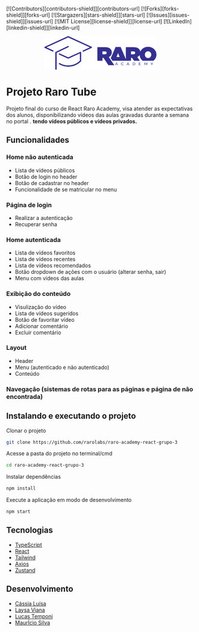 [![Contributors][contributors-shield]][contributors-url]
[![Forks][forks-shield]][forks-url]
[![Stargazers][stars-shield]][stars-url]
[![Issues][issues-shield]][issues-url]
[![MIT License][license-shield]][license-url]
[![LinkedIn][linkedin-shield]][linkedin-url]

<div align="center">
<img src="./src/assets/Logo.svg" alt="Logo" width="300" height="90">  
</div>


#  Projeto Raro Tube

Projeto final do curso de React Raro Academy, visa atender as expectativas dos alunos, disponibilizando vídeos das aulas gravadas durante a semana no portal .  **tendo vídeos públicos e vídeos privados.**

##  **Funcionalidades**


### Home não autenticada
- Lista de vídeos públicos
- Botão de login no header
- Botão de cadastrar no header
- Funcionalidade de se matricular no menu

### Página de login
- Realizar a autenticação
- Recuperar senha

### Home autenticada
- Lista de vídeos favoritos
- Lista de vídeos recentes
- Lista de vídeos recomendados
- Botão dropdown de ações com o usuário (alterar senha, sair)
- Menu com vídeos das aulas

### Exibição do conteúdo
- Visulização do vídeo
- Lista de vídeos sugeridos
- Botão de favoritar vídeo
- Adicionar comentário
- Excluir comentário

### Layout
- Header
- Menu (autenticado e não autenticado)
- Conteúdo

### Navegação (sistemas de rotas para as páginas e página de não encontrada)
 
##  **Instalando e executando o projeto**

Clonar o projeto

```bash
git clone https://github.com/rarolabs/raro-academy-react-grupo-3 
 ```

Acesse a pasta do projeto no terminal/cmd
 ```bash
cd raro-academy-react-grupo-3
  ```


Instalar dependências 

```bash
npm install
 ```

Execute a aplicação em modo de desenvolvimento

 ```bash
npm start
 ```


 ##  **Tecnologias**

- [TypeScript](https://www.npmjs.com/package/typescript)
- [React](https://www.npmjs.com/package/react)
- [Tailwind](https://tailwindcss.com)
- [Axios](https://www.npmjs.com/package/axios)
- [Zustand](https://www.npmjs.com/package/zustand)

## **Desenvolvimento**

- [Cássia Luísa](https://github.com/cassialuisa)
- [Laysa Viana](https://github.com/LaysaViana)
- [Lucas Temponi](https://github.com/LucasTemponi)
- [MaurÍcio Silva](https://github.com/msb07)


